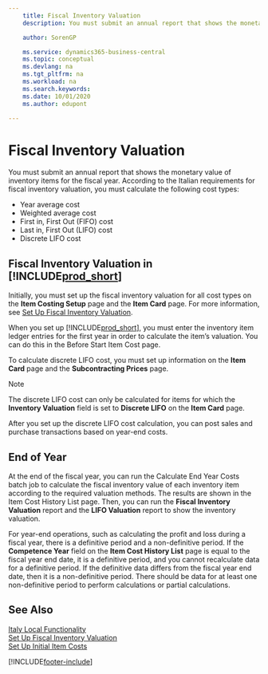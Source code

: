 ```yaml
---
    title: Fiscal Inventory Valuation
    description: You must submit an annual report that shows the monetary value of inventory items for the fiscal year.

    author: SorenGP

    ms.service: dynamics365-business-central
    ms.topic: conceptual
    ms.devlang: na
    ms.tgt_pltfrm: na
    ms.workload: na
    ms.search.keywords:
    ms.date: 10/01/2020
    ms.author: edupont

---
```

# Fiscal Inventory Valuation
You must submit an annual report that shows the monetary value of inventory items for the fiscal year. According to the Italian requirements for fiscal inventory valuation, you must calculate the following cost types:  

- Year average cost  
- Weighted average cost  
- First in, First Out (FIFO) cost  
- Last in, First Out (LIFO) cost  
- Discrete LIFO cost  

## Fiscal Inventory Valuation in [!INCLUDE[prod_short](../../includes/prod_short.md)]  
Initially, you must set up the fiscal inventory valuation for all cost types on the **Item Costing Setup** page and the **Item Card** page. For more information, see [Set Up Fiscal Inventory Valuation](how-to-set-up-fiscal-inventory-valuation.md).  

When you set up [!INCLUDE[prod_short](../../includes/prod_short.md)], you must enter the inventory item ledger entries for the first year in order to calculate the item’s valuation. You can do this in the Before Start Item Cost page.  

To calculate discrete LIFO cost, you must set up information on the **Item Card** page and the **Subcontracting Prices** page.

> [!NOTE]  
>  The discrete LIFO cost can only be calculated for items for which the **Inventory Valuation** field is set to **Discrete LIFO** on the **Item Card** page.

After you set up the discrete LIFO cost calculation, you can post sales and purchase transactions based on year-end costs.  

## End of Year  
 At the end of the fiscal year, you can run the Calculate End Year Costs batch job to calculate the fiscal inventory value of each inventory item according to the required valuation methods. The results are shown in the Item Cost History List page. Then, you can run the **Fiscal Inventory Valuation** report and the **LIFO Valuation** report to show the inventory valuation.  

 For year-end operations, such as calculating the profit and loss during a fiscal year, there is a definitive period and a non-definitive period. If the **Competence Year** field on the **Item Cost History List** page is equal to the fiscal year end date, it is a definitive period, and you cannot recalculate data for a definitive period. If the definitive data differs from the fiscal year end date, then it is a non-definitive period. There should be data for at least one non-definitive period to perform calculations or partial calculations.

## See Also  
 [Italy Local Functionality](italy-local-functionality.md)   
 [Set Up Fiscal Inventory Valuation](how-to-set-up-fiscal-inventory-valuation.md)   
 [Set Up Initial Item Costs](how-to-set-up-initial-item-costs.md)


[!INCLUDE[footer-include](../../includes/footer-banner.md)]